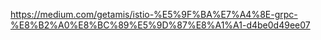 https://medium.com/getamis/istio-%E5%9F%BA%E7%A4%8E-grpc-%E8%B2%A0%E8%BC%89%E5%9D%87%E8%A1%A1-d4be0d49ee07